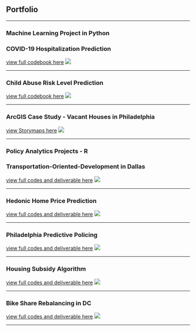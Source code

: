 ## Portfolio

---

### Machine Learning Project in **Python**

### COVID-19 Hospitalization Prediction

[view full codebook here](https://colab.research.google.com/drive/1ApHYt5n_FtdrkfG-QdJLKuzZev_u5ans?usp=sharing)
<img src="images/project6.jpg?raw=true"/>

---

### Child Abuse Risk Level Prediction 

[view full codebook here](https://colab.research.google.com/drive/1kDC5rokfpwjf_43IW0PuX2CW_xGVKNBl?usp=sharing)
<img src="images/project7.jpg?raw=true"/>

---

### ArcGIS Case Study - Vacant Houses in Philadelphia

[view Storymaps here](https://arcg.is/v5v1G)
<img src="images/gis.jpg?raw=true"/>

---

### Policy Analytics Projects - R


### Transportation-Oriented-Development in Dallas

[view full codes and deliverable here](/pdf/project1.html)
<img src="images/project1.jpg?raw=true"/>

---

### Hedonic Home Price Prediction

[view full codes and deliverable here](/pdf/project2.html)
<img src="images/project2.jpg?raw=true"/>

---

### Philadelphia Predictive Policing

[view full codes and deliverable here](/pdf/project3.html)
<img src="images/project3.jpg?raw=true"/>

---

### Housing Subsidy Algorithm

[view full codes and deliverable here](/pdf/project4.html)
<img src="images/project4.jpg?raw=true"/>

---

### Bike Share Rebalancing in DC

[view full codes and deliverable here](/pdf/project5.html)
<img src="images/project5.jpg?raw=true"/>

---

